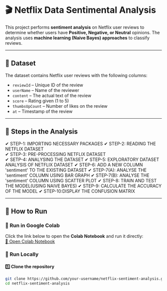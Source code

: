 # 🎬 Netflix Data Sentimental Analysis  

This project performs **sentiment analysis** on Netflix user reviews to determine whether users have **Positive, Negative, or Neutral** opinions. The analysis uses **machine learning (Naive Bayes) approaches** to classify reviews.  

---

## 📂 Dataset  

The dataset contains Netflix user reviews with the following columns:  
- `reviewId` – Unique ID of the review  
- `userName` – Name of the reviewer  
- `content` – The actual text of the review  
- `score` – Rating given (1 to 5)  
- `thumbsUpCount` – Number of likes on the review  
- `at` – Timestamp of the review  

---

## 📌 Steps in the Analysis  

✔ STEP-1: IMPORTING NECESSARY PACKAGES 
✔ STEP-2: READING THE NETFLIX DATASET  
✔ STEP-3: PRE-PROCESSING NETFLIX DATASET  
✔ SETP-4: ANALYSING THE DATASET
✔ STEP-5: EXPLORATORY DATASET ANALYSIS OF NETFLIX DATASET
✔ STEP-6: ADD A NEW COLUMN 'sentiment' TO THE EXISTING DATASET
✔ STEP-7(A): ANALYSE THE 'sentiment' COLUMN USING BAR GRAPH 
✔ STEP-7(B): ANALYSE THE 'sentiment' COLUMN USING SCATTER PLOT
✔ STEP-8: TRAIN AND TEST THE MODEL(USING NAIVE BAYES)
✔ STEP-9: CALCULATE THE ACCURACY OF THE MODEL
✔ STEP-10:DISPLAY THE CONFUSION MATRIX

---

## 🚀 How to Run  

### **🔹 Run in Google Colab**  
Click the link below to open the **Colab Notebook** and run it directly:  
[🔗 Open Colab Notebook](https://colab.research.google.com/drive/1MRwsaAxfrLJo9QrAsOIGTuWhrk1txNuj)  

### **🔹 Run Locally**  
#### 1️⃣ Clone the repository  
```sh
git clone https://github.com/your-username/netflix-sentiment-analysis.git
cd netflix-sentiment-analysis
